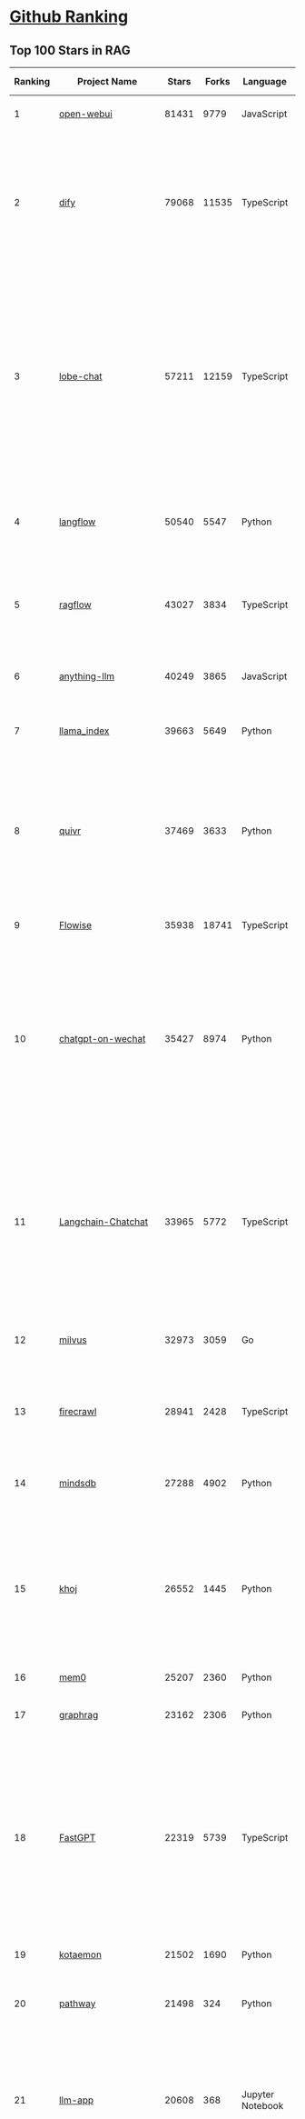 [Github Ranking](../README.md)
==========

## Top 100 Stars in RAG

| Ranking | Project Name | Stars | Forks | Language | Open Issues | Description | Last Commit |
| ------- | ------------ | ----- | ----- | -------- | ----------- | ----------- | ----------- |
| 1 | [open-webui](https://github.com/open-webui/open-webui) | 81431 | 9779 | JavaScript | 170 | User-friendly AI Interface (Supports Ollama, OpenAI API, ...) | 2025-03-06T03:44:57Z |
| 2 | [dify](https://github.com/langgenius/dify) | 79068 | 11535 | TypeScript | 525 | Dify is an open-source LLM app development platform. Dify's intuitive interface combines AI workflow, RAG pipeline, agent capabilities, model management, observability features and more, letting you quickly go from prototype to production. | 2025-03-07T03:34:14Z |
| 3 | [lobe-chat](https://github.com/lobehub/lobe-chat) | 57211 | 12159 | TypeScript | 592 | 🤯 Lobe Chat - an open-source, modern-design AI chat framework. Supports Multi AI Providers( OpenAI / Claude 3 / Gemini / Ollama / DeepSeek / Qwen), Knowledge Base (file upload / knowledge management / RAG ), Multi-Modals (Plugins/Artifacts) and Thinking. One-click FREE deployment of your private ChatGPT/ Claude / DeepSeek application. | 2025-03-07T00:28:44Z |
| 4 | [langflow](https://github.com/langflow-ai/langflow) | 50540 | 5547 | Python | 335 | Langflow is a low-code app builder for RAG and multi-agent AI applications. It’s Python-based and agnostic to any model, API, or database. | 2025-03-06T23:30:19Z |
| 5 | [ragflow](https://github.com/infiniflow/ragflow) | 43027 | 3834 | TypeScript | 1291 | RAGFlow is an open-source RAG (Retrieval-Augmented Generation) engine based on deep document understanding. | 2025-03-07T03:24:23Z |
| 6 | [anything-llm](https://github.com/Mintplex-Labs/anything-llm) | 40249 | 3865 | JavaScript | 223 | The all-in-one Desktop & Docker AI application with built-in RAG, AI agents, No-code agent builder, and more. | 2025-03-04T22:17:28Z |
| 7 | [llama_index](https://github.com/run-llama/llama_index) | 39663 | 5649 | Python | 681 | LlamaIndex is the leading framework for building LLM-powered agents over your data. | 2025-03-07T02:36:36Z |
| 8 | [quivr](https://github.com/QuivrHQ/quivr) | 37469 | 3633 | Python | 25 | Opiniated RAG for integrating GenAI in your apps 🧠   Focus on your product rather than the RAG. Easy integration in existing products with customisation!  Any LLM: GPT4, Groq, Llama. Any Vectorstore: PGVector, Faiss. Any Files. Anyway you want.  | 2025-03-05T18:28:16Z |
| 9 | [Flowise](https://github.com/FlowiseAI/Flowise) | 35938 | 18741 | TypeScript | 480 | Drag & drop UI to build your customized LLM flow | 2025-03-06T21:27:28Z |
| 10 | [chatgpt-on-wechat](https://github.com/zhayujie/chatgpt-on-wechat) | 35427 | 8974 | Python | 293 | 基于大模型搭建的聊天机器人，同时支持 微信公众号、企业微信应用、飞书、钉钉 等接入，可选择GPT3.5/GPT-4o/GPT-o1/ DeepSeek/Claude/文心一言/讯飞星火/通义千问/ Gemini/GLM-4/Claude/Kimi/LinkAI，能处理文本、语音和图片，访问操作系统和互联网，支持基于自有知识库进行定制企业智能客服。 | 2025-02-05T04:27:07Z |
| 11 | [Langchain-Chatchat](https://github.com/chatchat-space/Langchain-Chatchat) | 33965 | 5772 | TypeScript | 197 | Langchain-Chatchat（原Langchain-ChatGLM）基于 Langchain 与 ChatGLM, Qwen 与 Llama 等语言模型的 RAG 与 Agent 应用 \| Langchain-Chatchat (formerly langchain-ChatGLM), local knowledge based LLM (like ChatGLM, Qwen and Llama) RAG and Agent app with langchain  | 2024-11-29T05:06:44Z |
| 12 | [milvus](https://github.com/milvus-io/milvus) | 32973 | 3059 | Go | 648 | Milvus is a high-performance, cloud-native vector database built for scalable vector ANN search | 2025-03-06T17:46:07Z |
| 13 | [firecrawl](https://github.com/mendableai/firecrawl) | 28941 | 2428 | TypeScript | 112 | 🔥 Turn entire websites into LLM-ready markdown or structured data. Scrape, crawl and extract with a single API. | 2025-03-06T22:17:11Z |
| 14 | [mindsdb](https://github.com/mindsdb/mindsdb) | 27288 | 4902 | Python | 71 | AI's query engine - Platform for building AI that can learn and answer questions over federated data. | 2025-03-07T00:37:57Z |
| 15 | [khoj](https://github.com/khoj-ai/khoj) | 26552 | 1445 | Python | 70 | Your AI second brain. Self-hostable. Get answers from the web or your docs. Build custom agents, schedule automations, do deep research. Turn any online or local LLM into your personal, autonomous AI (gpt, claude, gemini, llama, qwen, mistral). Get started - free. | 2025-03-04T04:05:37Z |
| 16 | [mem0](https://github.com/mem0ai/mem0) | 25207 | 2360 | Python | 208 | The Memory layer for AI Agents | 2025-03-06T19:57:23Z |
| 17 | [graphrag](https://github.com/microsoft/graphrag) | 23162 | 2306 | Python | 143 | A modular graph-based Retrieval-Augmented Generation (RAG) system | 2025-03-06T17:58:08Z |
| 18 | [FastGPT](https://github.com/labring/FastGPT) | 22319 | 5739 | TypeScript | 397 | FastGPT is a knowledge-based platform built on the LLMs, offers a comprehensive suite of out-of-the-box capabilities such as data processing, RAG retrieval, and visual AI workflow orchestration, letting you easily develop and deploy complex question-answering systems without the need for extensive setup or configuration. | 2025-03-07T03:17:04Z |
| 19 | [kotaemon](https://github.com/Cinnamon/kotaemon) | 21502 | 1690 | Python | 164 | An open-source RAG-based tool for chatting with your documents. | 2025-02-14T14:40:49Z |
| 20 | [pathway](https://github.com/pathwaycom/pathway) | 21498 | 324 | Python | 36 | Python ETL framework for stream processing, real-time analytics, LLM pipelines, and RAG. | 2025-03-06T06:10:49Z |
| 21 | [llm-app](https://github.com/pathwaycom/llm-app) | 20608 | 368 | Jupyter Notebook | 5 | Ready-to-run cloud templates for RAG, AI pipelines, and enterprise search with live data. 🐳Docker-friendly.⚡Always in sync with Sharepoint, Google Drive, S3, Kafka, PostgreSQL, real-time data APIs, and more. | 2025-03-03T08:10:49Z |
| 22 | [haystack](https://github.com/deepset-ai/haystack) | 19633 | 2081 | Python | 111 | AI orchestration framework to build customizable, production-ready LLM applications. Connect components (models, vector DBs, file converters) to pipelines or agents that can interact with your data. With advanced retrieval methods, it's best suited for building RAG, question answering, semantic search or conversational agent chatbots. | 2025-03-06T18:36:45Z |
| 23 | [awesome-llm-apps](https://github.com/Shubhamsaboo/awesome-llm-apps) | 18930 | 2176 | Python | 5 | Collection of awesome LLM apps with AI Agents and RAG using OpenAI, Anthropic, Gemini and opensource models. | 2025-03-07T03:18:18Z |
| 24 | [pandas-ai](https://github.com/sinaptik-ai/pandas-ai) | 17554 | 1636 | Python | 29 | Chat with your database or your datalake (SQL, CSV, parquet). PandasAI makes data analysis conversational using LLMs and RAG. | 2025-03-05T11:05:36Z |
| 25 | [crawlee](https://github.com/apify/crawlee) | 17025 | 763 | TypeScript | 135 | Crawlee—A web scraping and browser automation library for Node.js to build reliable crawlers. In JavaScript and TypeScript. Extract data for AI, LLMs, RAG, or GPTs. Download HTML, PDF, JPG, PNG, and other files from websites. Works with Puppeteer, Playwright, Cheerio, JSDOM, and raw HTTP. Both headful and headless mode. With proxy rotation. | 2025-03-07T01:03:06Z |
| 26 | [llama-cookbook](https://github.com/meta-llama/llama-cookbook) | 16387 | 2360 | Jupyter Notebook | 15 | Welcome to the Llama Cookbook! This is your go to guide for Building with Llama: Getting started with Inference, Fine-Tuning, RAG. We also show you how to solve end to end problems using Llama model family and using them on various provider services   | 2025-03-06T16:24:39Z |
| 27 | [DocsGPT](https://github.com/arc53/DocsGPT) | 15402 | 1642 | TypeScript | 31 | Chatbot for documentation, that allows you to chat with your data. Privately deployable, provides AI knowledge sharing and integrates knowledge into your AI workflow | 2025-03-06T21:44:06Z |
| 28 | [DB-GPT](https://github.com/eosphoros-ai/DB-GPT) | 14994 | 2036 | Python | 252 | AI Native Data App Development framework with AWEL(Agentic Workflow Expression Language) and Agents | 2025-03-06T08:08:14Z |
| 29 | [RagaAI-Catalyst](https://github.com/raga-ai-hub/RagaAI-Catalyst) | 14957 | 3823 | Python | 4 | Python SDK for Agent AI Observability, Monitoring and Evaluation Framework. Includes features like agent, llm and tools tracing, debugging multi-agentic system, self-hosted dashboard and advanced analytics with timeline and execution graph view  | 2025-02-19T17:15:11Z |
| 30 | [MaxKB](https://github.com/1Panel-dev/MaxKB) | 14236 | 1881 | Python | 92 | 💬 Ready-to-use & flexible RAG Chatbot, supporting mainstream large language models (LLMs) such as DeepSeek-R1, Llama 3.3, Qwen2, OpenAI and more. | 2025-03-07T02:19:59Z |
| 31 | [vanna](https://github.com/vanna-ai/vanna) | 13718 | 1190 | Python | 136 | 🤖 Chat with your SQL database 📊. Accurate Text-to-SQL Generation via LLMs using RAG 🔄. | 2025-02-08T17:30:27Z |
| 32 | [RAG_Techniques](https://github.com/NirDiamant/RAG_Techniques) | 13094 | 1348 | Jupyter Notebook | 1 | This repository showcases various advanced techniques for Retrieval-Augmented Generation (RAG) systems. RAG systems combine information retrieval with generative models to provide accurate and contextually rich responses. | 2025-03-05T22:38:54Z |
| 33 | [LightRAG](https://github.com/HKUDS/LightRAG) | 12536 | 1761 | Python | 103 | "LightRAG: Simple and Fast Retrieval-Augmented Generation" | 2025-03-05T16:58:46Z |
| 34 | [onyx](https://github.com/onyx-dot-app/onyx) | 12157 | 1548 | Python | 261 | Gen-AI Chat for Teams - Think ChatGPT if it had access to your team's unique knowledge. | 2025-03-07T02:49:38Z |
| 35 | [txtai](https://github.com/neuml/txtai) | 10503 | 669 | Python | 9 | 💡 All-in-one open-source embeddings database for semantic search, LLM orchestration and language model workflows | 2025-03-05T16:05:56Z |
| 36 | [llmware](https://github.com/llmware-ai/llmware) | 10409 | 1731 | Python | 63 | Unified framework for building enterprise RAG pipelines with small, specialized models | 2025-03-04T21:22:35Z |
| 37 | [mastra](https://github.com/mastra-ai/mastra) | 9487 | 413 | TypeScript | 47 | The TypeScript AI agent framework. ⚡ Assistants, RAG, observability. Supports any LLM: GPT-4, Claude, Gemini, Llama. | 2025-03-07T03:04:00Z |
| 38 | [orama](https://github.com/oramasearch/orama) | 9128 | 323 | TypeScript | 28 | 🌌  A complete search engine and RAG pipeline in your browser, server or edge network with support for full-text, vector, and hybrid search in less than 2kb. | 2025-03-06T09:05:30Z |
| 39 | [ragas](https://github.com/explodinggradients/ragas) | 8385 | 862 | Python | 298 | Supercharge Your LLM Application Evaluations 🚀 | 2025-03-04T01:51:22Z |
| 40 | [bisheng](https://github.com/dataelement/bisheng) | 7777 | 1313 | Python | 74 | BISHENG is an open LLM devops platform for next generation Enterprise AI applications. Powerful and comprehensive features include: GenAI workflow, RAG, Agent, Unified model management, Evaluation, SFT, Dataset Management, Enterprise-level System Management, Observability and more. | 2025-03-06T10:45:26Z |
| 41 | [reor](https://github.com/reorproject/reor) | 7706 | 464 | TypeScript | 108 | Private & local AI personal knowledge management app for high entropy people. | 2025-03-01T17:29:48Z |
| 42 | [paper-qa](https://github.com/Future-House/paper-qa) | 7041 | 693 | Python | 123 | High accuracy RAG for answering questions from scientific documents with citations | 2025-03-07T00:33:27Z |
| 43 | [Verba](https://github.com/weaviate/Verba) | 6899 | 757 | Python | 43 | Retrieval Augmented Generation (RAG) chatbot powered by Weaviate | 2025-02-27T10:38:02Z |
| 44 | [WrenAI](https://github.com/Canner/WrenAI) | 6846 | 611 | TypeScript | 96 | 🤖 Open-source GenBI AI Agent that empowers data-driven teams to chat with their data to generate Text-to-SQL, charts, spreadsheets, reports, and BI. 📈📊📋🧑‍💻 | 2025-03-06T17:20:16Z |
| 45 | [rags](https://github.com/run-llama/rags) | 6418 | 659 | Python | 28 | Build ChatGPT over your data, all with natural language | 2024-04-05T05:36:59Z |
| 46 | [postgresml](https://github.com/postgresml/postgresml) | 6179 | 311 | Rust | 79 | Postgres with GPUs for ML/AI apps. | 2025-02-24T17:58:21Z |
| 47 | [Qwen-Agent](https://github.com/QwenLM/Qwen-Agent) | 6043 | 542 | Python | 242 | Agent framework and applications built upon Qwen>=2.0, featuring Function Calling, Code Interpreter, RAG, and Chrome extension. | 2025-01-24T09:58:44Z |
| 48 | [LaVague](https://github.com/lavague-ai/LaVague) | 5928 | 540 | Python | 85 | Large Action Model framework to develop AI Web Agents | 2025-01-21T13:41:48Z |
| 49 | [aichat](https://github.com/sigoden/aichat) | 5898 | 383 | Rust | 0 | All-in-one LLM CLI tool featuring Shell Assistant, Chat-REPL, RAG, AI Tools & Agents, with access to OpenAI, Claude, Gemini, Ollama, Groq, and more. | 2025-03-05T00:38:36Z |
| 50 | [KAG](https://github.com/OpenSPG/KAG) | 5800 | 379 | Python | 109 | KAG is a logical form-guided reasoning and retrieval framework based on OpenSPG engine and LLMs.  It is used to build logical reasoning and factual Q&A solutions for professional domain knowledge bases. It can effectively overcome the shortcomings of the traditional RAG vector similarity calculation model. | 2025-03-06T11:41:23Z |
| 51 | [promptfoo](https://github.com/promptfoo/promptfoo) | 5746 | 475 | TypeScript | 152 | Test your prompts, agents, and RAGs. Red teaming, pentesting, and vulnerability scanning for LLMs. Compare performance of GPT, Claude, Gemini, Llama, and more. Simple declarative configs with command line and CI/CD integration. | 2025-03-07T01:16:30Z |
| 52 | [superagent](https://github.com/superagent-ai/superagent) | 5649 | 859 | TypeScript | 50 | 🥷 Run AI-agents with an API | 2024-10-20T18:16:34Z |
| 53 | [crawlee-python](https://github.com/apify/crawlee-python) | 5367 | 358 | Python | 70 | Crawlee—A web scraping and browser automation library for Python to build reliable crawlers. Extract data for AI, LLMs, RAG, or GPTs. Download HTML, PDF, JPG, PNG, and other files from websites. Works with BeautifulSoup, Playwright, and raw HTTP. Both headful and headless mode. With proxy rotation. | 2025-03-06T17:02:41Z |
| 54 | [R2R](https://github.com/SciPhi-AI/R2R) | 5286 | 394 | Python | 63 | The most advanced AI retrieval system. Agentic Retrieval-Augmented Generation (RAG) with a RESTful API. | 2025-03-06T21:23:42Z |
| 55 | [opik](https://github.com/comet-ml/opik) | 5249 | 347 | Python | 46 | Debug, evaluate, and monitor your LLM applications, RAG systems, and agentic workflows with comprehensive tracing, automated evaluations, and production-ready dashboards. | 2025-03-07T00:04:44Z |
| 56 | [TaskingAI](https://github.com/TaskingAI/TaskingAI) | 5070 | 316 | Python | 25 | The open source platform for AI-native application development. | 2024-12-02T22:18:38Z |
| 57 | [superduper](https://github.com/superduper-io/superduper) | 4995 | 489 | Jupyter Notebook | 95 | Superduper: Build end-to-end AI applications and agent workflows on your existing data infrastructure and preferred tools - without migrating your data. | 2025-03-06T23:05:46Z |
| 58 | [TEN-Agent](https://github.com/TEN-framework/TEN-Agent) | 4949 | 566 | Python | 51 | TEN Agent is a conversational voice AI agent powered by TEN, integrating Deepseek, Gemini, OpenAI, RTC, and hardware like ESP32. It enables realtime AI capabilities like  seeing, hearing, and speaking, and is fully compatible with platforms like Dify and Coze. | 2025-03-06T07:18:24Z |
| 59 | [pgai](https://github.com/timescale/pgai) | 4428 | 229 | PLpgSQL | 19 | A suite of tools to develop RAG, semantic search, and other AI applications more easily with PostgreSQL | 2025-03-06T20:54:26Z |
| 60 | [sparrow](https://github.com/katanaml/sparrow) | 4398 | 435 | Python | 0 | Data processing with ML, LLM and Vision LLM | 2025-03-06T20:12:02Z |
| 61 | [ragapp](https://github.com/ragapp/ragapp) | 4130 | 465 | TypeScript | 45 | The easiest way to use Agentic RAG in any enterprise | 2025-01-22T14:23:25Z |
| 62 | [obsidian-copilot](https://github.com/logancyang/obsidian-copilot) | 4107 | 290 | TypeScript | 168 | THE Copilot in Obsidian | 2025-03-05T23:13:04Z |
| 63 | [trafilatura](https://github.com/adbar/trafilatura) | 4003 | 284 | Python | 78 | Python & Command-line tool to gather text and metadata on the Web: Crawling, scraping, extraction, output as CSV, JSON, HTML, MD, TXT, XML | 2025-02-17T16:29:11Z |
| 64 | [awesome-LLM-resourses](https://github.com/WangRongsheng/awesome-LLM-resourses) | 3929 | 417 | None | 0 | 🧑‍🚀 全世界最好的LLM资料总结（数据处理、模型训练、模型部署、o1 模型、小语言模型、视觉语言模型） \| Summary of the world's best LLM resources.  | 2025-03-06T04:05:38Z |
| 65 | [cognita](https://github.com/truefoundry/cognita) | 3851 | 317 | Python | 10 | RAG (Retrieval Augmented Generation) Framework for building modular, open source applications for production by TrueFoundry  | 2025-02-21T11:10:29Z |
| 66 | [llm-twin-course](https://github.com/decodingml/llm-twin-course) | 3674 | 599 | Python | 4 | 🤖 𝗟𝗲𝗮𝗿𝗻 for 𝗳𝗿𝗲𝗲 how to 𝗯𝘂𝗶𝗹𝗱 an end-to-end 𝗽𝗿𝗼𝗱𝘂𝗰𝘁𝗶𝗼𝗻-𝗿𝗲𝗮𝗱𝘆 𝗟𝗟𝗠 & 𝗥𝗔𝗚 𝘀𝘆𝘀𝘁𝗲𝗺 using 𝗟𝗟𝗠𝗢𝗽𝘀 best practices: ~ 𝘴𝘰𝘶𝘳𝘤𝘦 𝘤𝘰𝘥𝘦 + 12 𝘩𝘢𝘯𝘥𝘴-𝘰𝘯 𝘭𝘦𝘴𝘴𝘰𝘯𝘴 | 2025-03-06T10:09:06Z |
| 67 | [AutoRAG](https://github.com/Marker-Inc-Korea/AutoRAG) | 3655 | 286 | Python | 117 | AutoRAG: An Open-Source Framework for Retrieval-Augmented Generation (RAG) Evaluation & Optimization with AutoML-Style Automation | 2025-03-03T06:32:15Z |
| 68 | [deep-searcher](https://github.com/zilliztech/deep-searcher) | 3575 | 325 | Python | 9 | Open Source Deep Research Alternative to Reason and Search on Private Data. Written in Python. | 2025-03-07T03:25:55Z |
| 69 | [rag-from-scratch](https://github.com/langchain-ai/rag-from-scratch) | 3557 | 1054 | Jupyter Notebook | 19 | None | 2024-07-09T21:45:44Z |
| 70 | [dataherald](https://github.com/Dataherald/dataherald) | 3432 | 244 | Python | 5 | Interact with your SQL database, Natural Language to SQL using LLMs | 2024-07-24T17:37:41Z |
| 71 | [gptme](https://github.com/ErikBjare/gptme) | 3417 | 251 | Python | 51 | Your agent in your terminal, equipped with local tools: writes code, uses the terminal, browses the web, vision. | 2025-03-07T02:28:29Z |
| 72 | [RAGatouille](https://github.com/AnswerDotAI/RAGatouille) | 3297 | 224 | Python | 84 | Easily use and train state of the art late-interaction retrieval methods (ColBERT) in any RAG pipeline. Designed for modularity and ease-of-use, backed by research. | 2025-02-11T04:31:38Z |
| 73 | [infinity](https://github.com/infiniflow/infinity) | 3249 | 316 | C++ | 90 | The AI-native database built for LLM applications, providing incredibly fast hybrid search of dense vector, sparse vector, tensor (multi-vector), and full-text | 2025-03-06T13:58:09Z |
| 74 | [pyspur](https://github.com/PySpur-Dev/pyspur) | 3246 | 198 | TypeScript | 8 | AI Agent Builder in Python | 2025-03-06T21:09:50Z |
| 75 | [casibase](https://github.com/casibase/casibase) | 3139 | 386 | Go | 35 | AI Cloud OS: ⚡️Open-source RAG knowledge database with admin UI, user management and Single-Sign-On⚡️, supports ChatGPT, Claude, DeepSeek R1, Llama, Gemini, HuggingFace, etc., chat bot demo: https://ai.casibase.com, admin UI demo: https://ai-admin.casibase.com | 2025-03-05T16:11:41Z |
| 76 | [langroid](https://github.com/langroid/langroid) | 3121 | 299 | Python | 51 | Harness LLMs with Multi-Agent Programming | 2025-03-06T14:37:05Z |
| 77 | [llm-graph-builder](https://github.com/neo4j-labs/llm-graph-builder) | 3112 | 534 | Jupyter Notebook | 68 | Neo4j graph construction from unstructured data using LLMs | 2025-03-06T11:21:02Z |
| 78 | [Streamer-Sales](https://github.com/PeterH0323/Streamer-Sales) | 3004 | 461 | Python | 9 | Streamer-Sales 销冠 —— 卖货主播 LLM 大模型🛒🎁，一个能够根据给定的商品特点从激发用户购买意愿角度出发进行商品解说的卖货主播大模型。🚀⭐内含详细的数据生成流程❗ 📦另外还集成了 LMDeploy 加速推理🚀、RAG检索增强生成 📚、TTS文字转语音🔊、数字人生成 🦸、 Agent 使用网络查询实时信息🌐、ASR 语音转文字🎙️、Vue 生态搭建前端🍍、FastAPI 搭建后端🗝️、Docker-compose 打包部署🐋 | 2024-11-11T06:08:43Z |
| 79 | [fast-graphrag](https://github.com/circlemind-ai/fast-graphrag) | 2984 | 162 | Python | 29 | RAG that intelligently adapts to your use case, data, and queries | 2025-02-27T10:18:41Z |
| 80 | [cohere-toolkit](https://github.com/cohere-ai/cohere-toolkit) | 2981 | 401 | TypeScript | 8 | Cohere Toolkit is a collection of prebuilt components enabling users to quickly build and deploy RAG applications. | 2025-02-19T15:36:10Z |
| 81 | [modelscope-agent](https://github.com/modelscope/modelscope-agent) | 2978 | 337 | Python | 71 | ModelScope-Agent: An agent framework connecting models in ModelScope with the world | 2025-02-27T10:30:32Z |
| 82 | [ChatRTX](https://github.com/NVIDIA/ChatRTX) | 2924 | 388 | TypeScript | 52 | A developer reference project for creating Retrieval Augmented Generation (RAG) chatbots on Windows using TensorRT-LLM | 2024-08-21T11:35:12Z |
| 83 | [GenerativeAIExamples](https://github.com/NVIDIA/GenerativeAIExamples) | 2886 | 679 | Python | 32 | Generative AI reference workflows optimized for accelerated infrastructure and microservice architecture. | 2025-03-04T19:00:20Z |
| 84 | [AdalFlow](https://github.com/SylphAI-Inc/AdalFlow) | 2851 | 253 | Python | 23 | AdalFlow: The library to build & auto-optimize LLM applications. | 2025-03-06T18:45:41Z |
| 85 | [rage](https://github.com/str4d/rage) | 2842 | 108 | Rust | 32 | A simple, secure and modern file encryption tool (and Rust library) with small explicit keys, no config options, and UNIX-style composability. | 2025-01-27T03:44:09Z |
| 86 | [LLM-Engineers-Handbook](https://github.com/PacktPublishing/LLM-Engineers-Handbook) | 2832 | 568 | Python | 10 | The LLM's practical guide: From the fundamentals to deploying advanced LLM and RAG apps to AWS using LLMOps best practices | 2025-01-10T07:34:01Z |
| 87 | [potpie](https://github.com/potpie-ai/potpie) | 2777 | 261 | Python | 19 | Prompt-To-Agent : Create custom engineering agents for your codebase | 2025-03-06T11:37:06Z |
| 88 | [chonkie](https://github.com/chonkie-ai/chonkie) | 2707 | 119 | Python | 18 | 🦛 CHONK your texts with Chonkie ✨ - The no-nonsense RAG chunking library | 2025-03-01T10:31:40Z |
| 89 | [eko](https://github.com/FellouAI/eko) | 2705 | 174 | TypeScript | 15 | Eko (Eko Keeps Operating) - Build Production-ready Agentic Workflow with Natural Language - eko.fellou.ai | 2025-03-05T10:34:29Z |
| 90 | [swirl-search](https://github.com/swirlai/swirl-search) | 2677 | 244 | Python | 0 | AI Search & RAG Without Moving Your Data. Get instant answers from your company's knowledge across 100+ apps while keeping data secure. Deploy in minutes, not months. | 2025-03-04T17:14:24Z |
| 91 | [paul-graham-gpt](https://github.com/mckaywrigley/paul-graham-gpt) | 2660 | 382 | TypeScript | 5 | RAG on Paul Graham's essays. | 2023-07-28T17:50:55Z |
| 92 | [bRAG-langchain](https://github.com/bRAGAI/bRAG-langchain) | 2544 | 245 | Jupyter Notebook | 2 | Everything you need to know to build your own RAG application | 2025-02-25T05:10:11Z |
| 93 | [nano-graphrag](https://github.com/gusye1234/nano-graphrag) | 2539 | 249 | Python | 52 | A simple, easy-to-hack GraphRAG implementation | 2025-01-15T08:08:21Z |
| 94 | [autoflow](https://github.com/pingcap/autoflow) | 2408 | 135 | TypeScript | 67 | pingcap/autoflow is a Graph RAG based and conversational knowledge base tool built with TiDB Serverless Vector Storage. Demo: https://tidb.ai | 2025-03-04T08:23:08Z |
| 95 | [tiny-universe](https://github.com/datawhalechina/tiny-universe) | 2391 | 253 | Python | 6 | 《大模型白盒子构建指南》：一个全手搓的Tiny-Universe | 2025-02-12T03:26:47Z |
| 96 | [graphiti](https://github.com/getzep/graphiti) | 2379 | 166 | Python | 6 | Build and query dynamic, temporally-aware Knowledge Graphs | 2025-03-06T21:04:02Z |
| 97 | [HuixiangDou](https://github.com/InternLM/HuixiangDou) | 2243 | 167 | Python | 29 | HuixiangDou: Overcoming Group Chat Scenarios with LLM-based Technical Assistance | 2025-03-06T10:27:44Z |
| 98 | [graphrag-accelerator](https://github.com/Azure-Samples/graphrag-accelerator) | 2196 | 385 | Python | 49 | One-click deploy of a Knowledge Graph powered RAG (GraphRAG) in Azure | 2025-03-06T16:14:27Z |
| 99 | [intel-extension-for-transformers](https://github.com/intel/intel-extension-for-transformers) | 2163 | 211 | Python | 31 | ⚡ Build your chatbot within minutes on your favorite device; offer SOTA compression techniques for LLMs; run LLMs efficiently on Intel Platforms⚡ | 2024-10-08T21:09:46Z |
| 100 | [rag-web-ui](https://github.com/rag-web-ui/rag-web-ui) | 2158 | 186 | TypeScript | 17 | RAG Web UI is an intelligent dialogue system based on RAG (Retrieval-Augmented Generation) technology. | 2025-03-02T06:50:00Z |


